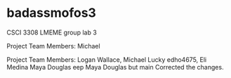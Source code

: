 # badassmofos3
CSCI 3308 LMEME group lab 3

Project Team Members: Michael

Project Team Members:
Logan Wallace, Michael Lucky
edho4675, Eli Medina
Maya Douglas eep
Maya Douglas but main
Corrected the changes.

